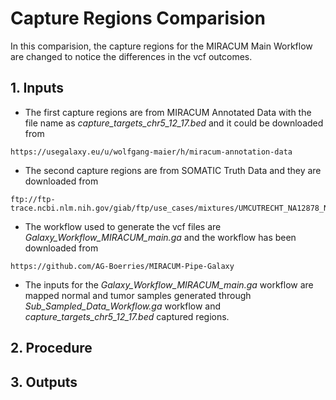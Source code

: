 # Capture Regions Comparision

In this comparision, the capture regions for the MIRACUM Main Workflow are changed to notice the differences in the vcf outcomes.

## 1. Inputs

* The first capture regions are from MIRACUM Annotated Data with the file name as *capture_targets_chr5_12_17.bed* and it could be downloaded from 

```
https://usegalaxy.eu/u/wolfgang-maier/h/miracum-annotation-data
```

* The second capture regions are from SOMATIC Truth Data and they are downloaded from

```
ftp://ftp-trace.ncbi.nlm.nih.gov/giab/ftp/use_cases/mixtures/UMCUTRECHT_NA12878_NA24385_mixture_10052016/
```

* The workflow used to generate the vcf files are *Galaxy_Workflow_MIRACUM_main.ga* and the workflow has been downloaded from

```
https://github.com/AG-Boerries/MIRACUM-Pipe-Galaxy
```

* The inputs for the *Galaxy_Workflow_MIRACUM_main.ga* workflow are mapped normal and tumor samples generated through *Sub_Sampled_Data_Workflow.ga* workflow and *capture_targets_chr5_12_17.bed* captured regions.

## 2. Procedure

## 3. Outputs

